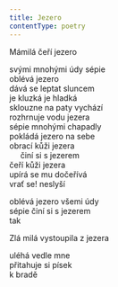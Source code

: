 ```yaml
---
title: Jezero
contentType: poetry
---
```


<section>

Mámilá čeří jezero

</section>

<section>

svými mnohými údy sépie  
oblévá jezero  
dává se leptat sluncem  
je kluzká je hladká  
sklouzne na paty vychází  
rozhrnuje vodu jezera  
sépie mnohými chapadly  
pokládá jezero na sebe  
obrací kůži jezera  
     činí si s jezerem  
čeří kůži jezera  
upírá se mu dočeřívá  
vrať se! neslyší

</section>

<section>

oblévá jezero všemi údy  
sépie činí si s jezerem  
tak

</section>

<section>

Zlá milá vystoupila z jezera

</section>

<section>

uléhá vedle mne  
přitahuje si písek  
k bradě

</section>

